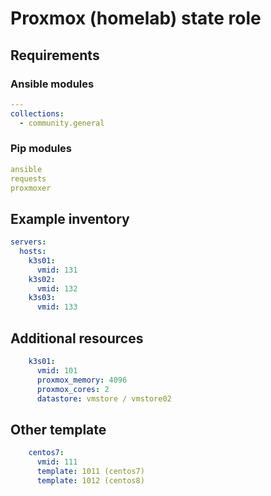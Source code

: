 # Proxmox (homelab) state role

## Requirements

### Ansible modules

```yaml
---
collections:
  - community.general
```

### Pip modules

```yaml
ansible
requests
proxmoxer
```

## Example inventory

```yaml
servers:
  hosts:
    k3s01:
      vmid: 131
    k3s02:
      vmid: 132
    k3s03:
      vmid: 133
```

## Additional resources

```yaml
    k3s01:
      vmid: 101
      proxmox_memory: 4096
      proxmox_cores: 2
      datastore: vmstore / vmstore02
```

## Other template

```yaml
    centos7:
      vmid: 111
      template: 1011 (centos7)
      template: 1012 (centos8)
```

